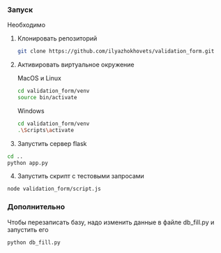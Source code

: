 ### Запуск
Необходимо
1. Клонировать репозиторий
   ```sh
   git clone https://github.com/ilyazhokhovets/validation_form.git
   ```
2. Активировать виртуальное окружение

    MacOS и Linux
   ```sh
   cd validation_form/venv
   source bin/activate
   ```

   Windows
   ```sh
   cd validation_form/venv
   .\Scripts\activate
   ```

3. Запустить сервер flask
```sh
cd ..
python app.py
```

4. Запустить скрипт с тестовыми запросами

```sh
node validation_form/script.js
```

### Дополнительно
Чтобы перезаписать базу, надо изменить данные в файле db_fill.py и запустить его

```sh
python db_fill.py
```
